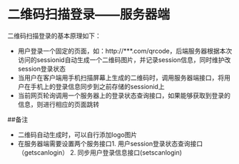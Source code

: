 二维码扫描登录——服务器端
=======

二维码扫描登录的基本原理如下：
* 用户登录一个固定的页面，如：http://***.com/qrcode，后端服务器根据本次访问的sessionid自动生成一个二维码图片，并记录session信息，同时维护改session登录状态
* 当用户在客户端用手机扫描屏幕上生成的二维码时，调用服务器端接口，将用户在手机上的登录信息同步到之前存储的sessionid上
* 当前网页轮询调用一个服务器上的登录状态查询接口，如果能够获取到登录的信息，则进行相应的页面跳转

##备注
* 二维码自动生成时，可以自行添加logo图片
* 在服务器端需要设置两个服务接口1. 用户session登录状态查询接口（getscanlogin） 2. 同步用户登录信息接口(setscanlogin)
